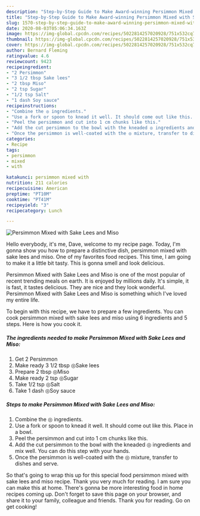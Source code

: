 ```yaml
---
description: "Step-by-Step Guide to Make Award-winning Persimmon Mixed with Sake Lees and Miso"
title: "Step-by-Step Guide to Make Award-winning Persimmon Mixed with Sake Lees and Miso"
slug: 1570-step-by-step-guide-to-make-award-winning-persimmon-mixed-with-sake-lees-and-miso
date: 2020-08-03T05:06:34.163Z
image: https://img-global.cpcdn.com/recipes/5022814257020928/751x532cq70/persimmon-mixed-with-sake-lees-and-miso-recipe-main-photo.jpg
thumbnail: https://img-global.cpcdn.com/recipes/5022814257020928/751x532cq70/persimmon-mixed-with-sake-lees-and-miso-recipe-main-photo.jpg
cover: https://img-global.cpcdn.com/recipes/5022814257020928/751x532cq70/persimmon-mixed-with-sake-lees-and-miso-recipe-main-photo.jpg
author: Bernard Fleming
ratingvalue: 4.6
reviewcount: 9423
recipeingredient:
- "2 Persimmon"
- "3 1/2 tbsp Sake lees"
- "2 tbsp Miso"
- "2 tsp Sugar"
- "1/2 tsp Salt"
- "1 dash Soy sauce"
recipeinstructions:
- "Combine the ◎ ingredients."
- "Use a fork or spoon to knead it well. It should come out like this. Place in a bowl."
- "Peel the persimmon and cut into 1 cm chunks like this."
- "Add the cut persimmon to the bowl with the kneaded ◎ ingredients and mix well. You can do this step with your hands."
- "Once the persimmon is well-coated with the ◎ mixture, transfer to dishes and serve."
categories:
- Recipe
tags:
- persimmon
- mixed
- with

katakunci: persimmon mixed with 
nutrition: 211 calories
recipecuisine: American
preptime: "PT10M"
cooktime: "PT41M"
recipeyield: "3"
recipecategory: Lunch

---
```



![Persimmon Mixed with Sake Lees and Miso](https://img-global.cpcdn.com/recipes/5022814257020928/751x532cq70/persimmon-mixed-with-sake-lees-and-miso-recipe-main-photo.jpg)

Hello everybody, it's me, Dave, welcome to my recipe page. Today, I'm gonna show you how to prepare a distinctive dish, persimmon mixed with sake lees and miso. One of my favorites food recipes. This time, I am going to make it a little bit tasty. This is gonna smell and look delicious.

Persimmon Mixed with Sake Lees and Miso is one of the most popular of recent trending meals on earth. It is enjoyed by millions daily. It's simple, it is fast, it tastes delicious. They are nice and they look wonderful. Persimmon Mixed with Sake Lees and Miso is something which I've loved my entire life.




To begin with this recipe, we have to prepare a few ingredients. You can cook persimmon mixed with sake lees and miso using 6 ingredients and 5 steps. Here is how you cook it.

<!--inarticleads1-->

##### The ingredients needed to make Persimmon Mixed with Sake Lees and Miso:

1. Get 2 Persimmon
1. Make ready 3 1/2 tbsp ◎Sake lees
1. Prepare 2 tbsp ◎Miso
1. Make ready 2 tsp ◎Sugar
1. Take 1/2 tsp ◎Salt
1. Take 1 dash ◎Soy sauce




<!--inarticleads2-->

##### Steps to make Persimmon Mixed with Sake Lees and Miso:

1. Combine the ◎ ingredients.
1. Use a fork or spoon to knead it well. It should come out like this. Place in a bowl.
1. Peel the persimmon and cut into 1 cm chunks like this.
1. Add the cut persimmon to the bowl with the kneaded ◎ ingredients and mix well. You can do this step with your hands.
1. Once the persimmon is well-coated with the ◎ mixture, transfer to dishes and serve.




So that's going to wrap this up for this special food persimmon mixed with sake lees and miso recipe. Thank you very much for reading. I am sure you can make this at home. There's gonna be more interesting food in home recipes coming up. Don't forget to save this page on your browser, and share it to your family, colleague and friends. Thank you for reading. Go on get cooking!
